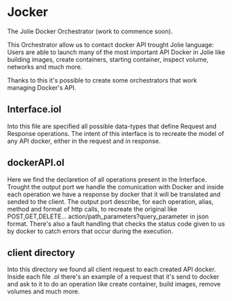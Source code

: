 # Jocker
The Jolie Docker Orchestrator (work to commence soon).

This Orchestrator allow us to contact docker API trought Jolie language:
Users are able to launch many of the most important API Docker in Jolie like building images, create containers, starting container, inspect volume, networks and much more.

Thanks to this it's possible to create some orchestrators that work managing Docker's API. 

## Interface.iol

Into this file are specified all possible data-types that define Request and Response operations. The intent of this interface is to recreate the model of any API docker, either in the request and in response. 

## dockerAPI.ol

Here we find the declaretion of all operations present in the Interface. Trought the output port we handle the comunication with Docker and inside each operation we have a response by docker that it will be translated and sended to the client.
The output port describe, for each operation, alias, method and format of http calls, to recreate the original like POST,GET,DELETE... action/path_parameters?query_parameter in json format. There's also a fault handling that checks the status code given to us by docker to catch errors that occur during the execution.

## client directory

Into this directory we found all client request to each created API docker. Inside each file .ol there's an example of a request that it's send to docker and ask to it to do an operation like create container, build images, remove volumes and much more.


